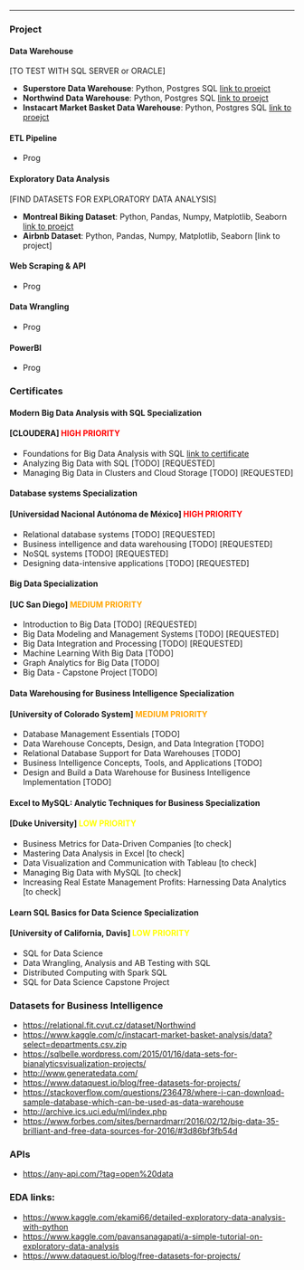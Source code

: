 ** **

### Project

#### Data Warehouse

[TO TEST WITH SQL SERVER or ORACLE]

* **Superstore Data Warehouse**: Python, Postgres SQL <a href="https://github.com/alessiocozzi/Superstore-Data-Warehouse" target="_blank">link to proejct</a>
* **Northwind Data Warehouse**:  Python, Postgres SQL <a href="https://github.com/alessiocozzi/Northwind-Data-Warehouse" target="_blank">link to proejct</a>
* **Instacart Market Basket Data Warehouse**: Python, Postgres SQL <a href="https://github.com/alessiocozzi/Instacart-Market-Basket-Data-Warehouse" target="_blank">link to proejct</a>

#### ETL Pipeline

* Prog

#### Exploratory Data Analysis

[FIND DATASETS FOR EXPLORATORY DATA ANALYSIS]

* **Montreal Biking Dataset**: Python, Pandas, Numpy, Matplotlib, Seaborn [link to proejct](https://github.com/alessiocozzi/Montreal-biking-data-EDA/blob/master/Montreal_biking_data_EDA_ipynb.ipynb)
* **Airbnb Dataset**: Python, Pandas, Numpy, Matplotlib, Seaborn [link to project]


#### Web Scraping & API

* Prog

#### Data Wrangling

* Prog

#### PowerBI

* Prog




### Certificates


#### Modern Big Data Analysis with SQL Specialization 
#### [CLOUDERA] <strong style="color:red;">HIGH PRIORITY</strong>

* Foundations for Big Data Analysis with SQL <a href="https://rawcdn.githack.com/alessiocozzi/certificates/b859e057e34373144f8ac34a9d730caf4a724c36/Coursera%20WVC3XKKB5ZA6.pdf" target="_blank">link to certificate</a>
* Analyzing Big Data with SQL [TODO] [REQUESTED]
* Managing Big Data in Clusters and Cloud Storage [TODO] [REQUESTED]

#### Database systems Specialization 
#### [Universidad Nacional Autónoma de México] <strong style="color:red;">HIGH PRIORITY</strong>
* Relational database systems [TODO] [REQUESTED]
* Business intelligence and data warehousing [TODO] [REQUESTED]
* NoSQL systems [TODO] [REQUESTED]
* Designing data-intensive applications [TODO] [REQUESTED]

#### Big Data Specialization 
#### [UC San Diego] <strong style="color:orange;">MEDIUM PRIORITY</strong>
* Introduction to Big Data [TODO] [REQUESTED]
* Big Data Modeling and Management Systems [TODO] [REQUESTED]
* Big Data Integration and Processing [TODO] [REQUESTED]
* Machine Learning With Big Data [TODO] 
* Graph Analytics for Big Data [TODO]
* Big Data - Capstone Project [TODO]

#### Data Warehousing for Business Intelligence Specialization 
#### [University of Colorado System] <strong style="color:orange;">MEDIUM PRIORITY</strong>
* Database Management Essentials [TODO]
* Data Warehouse Concepts, Design, and Data Integration [TODO]
* Relational Database Support for Data Warehouses [TODO]
* Business Intelligence Concepts, Tools, and Applications [TODO]
* Design and Build a Data Warehouse for Business Intelligence Implementation [TODO]

#### Excel to MySQL: Analytic Techniques for Business Specialization
#### [Duke University] <strong style="color:yellow;">LOW PRIORITY</strong>
* Business Metrics for Data-Driven Companies [to check]
* Mastering Data Analysis in Excel [to check]
* Data Visualization and Communication with Tableau [to check]
* Managing Big Data with MySQL [to check]
* Increasing Real Estate Management Profits: Harnessing Data Analytics [to check]

#### Learn SQL Basics for Data Science Specialization
#### [University of California, Davis] <strong style="color:yellow;">LOW PRIORITY</strong>
* SQL for Data Science
* Data Wrangling, Analysis and AB Testing with SQL
* Distributed Computing with Spark SQL
* SQL for Data Science Capstone Project

### Datasets for Business Intelligence
* https://relational.fit.cvut.cz/dataset/Northwind
* https://www.kaggle.com/c/instacart-market-basket-analysis/data?select=departments.csv.zip
* https://sqlbelle.wordpress.com/2015/01/16/data-sets-for-bianalyticsvisualization-projects/
* http://www.generatedata.com/
* https://www.dataquest.io/blog/free-datasets-for-projects/
* https://stackoverflow.com/questions/236478/where-i-can-download-sample-database-which-can-be-used-as-data-warehouse
* http://archive.ics.uci.edu/ml/index.php
* https://www.forbes.com/sites/bernardmarr/2016/02/12/big-data-35-brilliant-and-free-data-sources-for-2016/#3d86bf3fb54d

### APIs
* https://any-api.com/?tag=open%20data

### EDA links:
* https://www.kaggle.com/ekami66/detailed-exploratory-data-analysis-with-python
* https://www.kaggle.com/pavansanagapati/a-simple-tutorial-on-exploratory-data-analysis
* https://www.dataquest.io/blog/free-datasets-for-projects/
